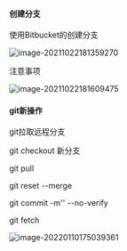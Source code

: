 #### 创建分支

使用Bitbucket的创建分支

![image-20211022181359270](C:\Users\Administrator\AppData\Roaming\Typora\typora-user-images\image-20211022181359270.png)

注意事项

![image-20211022181609475](C:\Users\Administrator\AppData\Roaming\Typora\typora-user-images\image-20211022181609475.png)



#### git新操作

git拉取远程分支

git checkout 新分支

git pull



git reset --merge



git commit -m'' --no-verify



git fetch



![image-20220110175039361](C:\Users\Administrator\AppData\Roaming\Typora\typora-user-images\image-20220110175039361.png)

